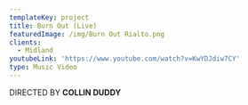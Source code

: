 ```yaml
---
templateKey: project
title: Burn Out (Live)
featuredImage: /img/Burn Out Rialto.png
clients:
  - Midland
youtubeLink: 'https://www.youtube.com/watch?v=KwYDJdiw7CY'
type: Music Video
---
```

DIRECTED BY **COLLIN DUDDY**
